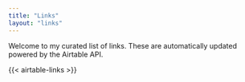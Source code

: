```yaml
---
title: "Links"
layout: "links"
---
```


Welcome to my curated list of links. These are automatically updated powered by the Airtable API.

{{< airtable-links >}}